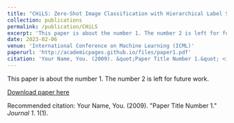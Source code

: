 ```yaml
---
title: "CHiLS: Zero-Shot Image Classification with Hierarchical Label Sets"
collection: publications
permalink: /publication/CHiLS
excerpt: 'This paper is about the number 1. The number 2 is left for future work.'
date: 2023-02-06
venue: 'International Conference on Machine Learning (ICML)'
paperurl: 'http://academicpages.github.io/files/paper1.pdf'
citation: 'Your Name, You. (2009). &quot;Paper Title Number 1.&quot; <i>Journal 1</i>. 1(1).'
---
```

This paper is about the number 1. The number 2 is left for future work.

[Download paper here](http://academicpages.github.io/files/paper1.pdf)

Recommended citation: Your Name, You. (2009). "Paper Title Number 1." <i>Journal 1</i>. 1(1).